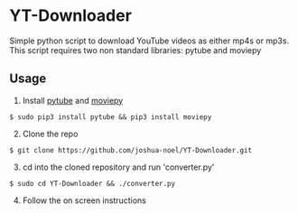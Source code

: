 # YT-Downloader
Simple python script to download YouTube videos as either mp4s or mp3s. This script requires two non standard libraries: pytube and moviepy

## Usage
1. Install [pytube](https://python-pytube.readthedocs.io/en/latest/) and [moviepy](https://zulko.github.io/moviepy/)
```
$ sudo pip3 install pytube && pip3 install moviepy
```
2. Clone the repo 
```
$ git clone https://github.com/joshua-noel/YT-Downloader.git
```
3. cd into the cloned repository and run 'converter.py'
```
$ sudo cd YT-Downloader && ./converter.py
```
4. Follow the on screen instructions
